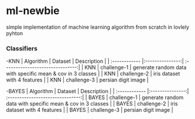 # ml-newbie
simple implementation of machine learning algorithm from scratch in  lovlely pyhton

### Classifiers
-KNN
| Algorithm  | Dataset  | Description |
| :------------ |:---------------:| :-------------------------------:|
| KNN      | challenge-1 | generate random data with specific mean & cov in 3 classes |
| KNN      | challenge-2        |   iris dataset with 4 features |
| KNN | challenge-3      |    persian digit image  |

-BAYES
| Algorithm  | Dataset  | Description |
| :------------ |:---------------:| :-------------------------------:|
| BAYES      | challenge-1 | generate random data with specific mean & cov in 3 classes |
| BAYES      | challenge-2        |   iris dataset with 4 features |
| BAYES | challenge-3      |    persian digit image  |
